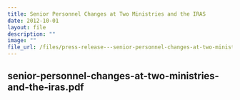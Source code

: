 ```yaml
---
title: Senior Personnel Changes at Two Ministries and the IRAS
date: 2012-10-01
layout: file
description: ""
image: ""
file_url: /files/press-release---senior-personnel-changes-at-two-ministries-and-the-iras.pdf
---
```

senior-personnel-changes-at-two-ministries-and-the-iras.pdf
---